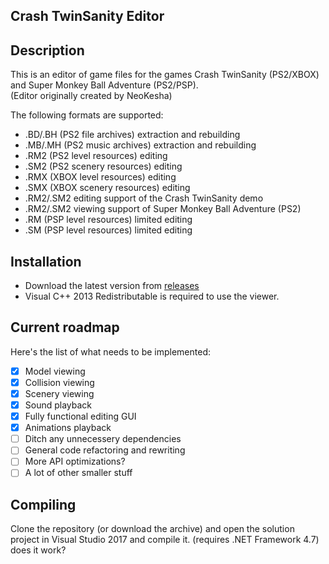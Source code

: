 ## Crash TwinSanity Editor

## Description

This is an editor of game files for the games Crash TwinSanity (PS2/XBOX) and Super Monkey Ball Adventure (PS2/PSP).  
(Editor originally created by NeoKesha)

The following formats are supported:

- .BD/.BH (PS2 file archives) extraction and rebuilding
- .MB/.MH (PS2 music archives) extraction and rebuilding
- .RM2 (PS2 level resources) editing
- .SM2 (PS2 scenery resources) editing
- .RMX (XBOX level resources) editing
- .SMX (XBOX scenery resources) editing
- .RM2/.SM2 editing support of the Crash TwinSanity demo
- .RM2/.SM2 viewing support of Super Monkey Ball Adventure (PS2)
- .RM (PSP level resources) limited editing
- .SM (PSP level resources) limited editing

## Installation

- Download the latest version from [releases](https://github.com/Smartkin/twinsanity-editor/releases)
- Visual C++ 2013 Redistributable is required to use the viewer.

## Current roadmap

Here's the list of what needs to be implemented:

- [x] Model viewing
- [x] Collision viewing
- [x] Scenery viewing
- [x] Sound playback
- [x] Fully functional editing GUI
- [x] Animations playback
- [ ] Ditch any unnecessery dependencies
- [ ] General code refactoring and rewriting
- [ ] More API optimizations?
- [ ] A lot of other smaller stuff

## Compiling

Clone the repository (or download the archive) and open the solution project in Visual Studio 2017 and compile it. (requires .NET Framework 4.7)
 does it work?
